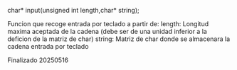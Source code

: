 char* input(unsigned int length,char* string);

Funcion que recoge entrada por teclado a partir de:
length: Longitud maxima aceptada de la cadena (debe ser de una unidad inferior a la deficion de la matriz de char)
string: Matriz de char donde se almacenara la cadena entrada por teclado

Finalizado 20250516
